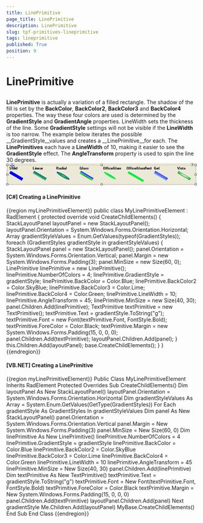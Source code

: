 ```yaml
---
title: LinePrimitive
page_title: LinePrimitive
description: LinePrimitive
slug: tpf-primitives-lineprimitive
tags: lineprimitive
published: True
position: 9
---
```


# LinePrimitive



## 

__LinePrimitive__ is actually a variation of a filled rectangle.
          The shadow of the fill is set by the __BackColor__,
          __BackColor2__, __BackColor3__ and __BackColor4__
          properties. The way these four colors are used is determined by the __GradientStyle__
          and __GradientAngle__ properties.
          LineWidth sets the thickness of the line.
          Some __GradientStyle__ settings will not be visible if the __LineWidth__ is too narrow.
          The example below iterates the possible __GradientStyle__values and creates a
          __LinePrimitive__for each. The __LinePrimitives__ each have
          a __LineWidth__ of 10, making it easier to see the __GradientStyle__ effect.
          The __AngleTransform__ property is used to spin the line 30 degrees.
        ![tpf-primitives-lineprimitive 001](images/tpf-primitives-lineprimitive001.png)

#### __[C#] Creating a LinePrimitive__

{{region myLinePrimitiveElement}}
	    public class MyLinePrimitiveElement : RadElement
	    {
	        protected override void CreateChildElements()
	        {
	            StackLayoutPanel layoutPanel = new StackLayoutPanel();
	            layoutPanel.Orientation = System.Windows.Forms.Orientation.Horizontal;
	            Array gradientStyleValues = Enum.GetValues(typeof(GradientStyles));
	            foreach (GradientStyles gradientStyle in gradientStyleValues)
	            {
	                StackLayoutPanel panel = new StackLayoutPanel();
	                panel.Orientation = System.Windows.Forms.Orientation.Vertical;
	                panel.Margin = new System.Windows.Forms.Padding(3);
	                panel.MinSize = new Size(60, 0);
	                LinePrimitive linePrimitive = new LinePrimitive();
	                linePrimitive.NumberOfColors = 4;
	                linePrimitive.GradientStyle = gradientStyle;
	                linePrimitive.BackColor = Color.Blue;
	                linePrimitive.BackColor2 = Color.SkyBlue;
	                linePrimitive.BackColor3 = Color.Lime;
	                linePrimitive.BackColor4 = Color.Green;
	                linePrimitive.LineWidth = 10;
	                linePrimitive.AngleTransform = 45;
	                linePrimitive.MinSize = new Size(40, 30);
	                panel.Children.Add(linePrimitive);
	                TextPrimitive textPrimitive = new TextPrimitive();
	                textPrimitive.Text = gradientStyle.ToString("g");
	                textPrimitive.Font = new Font(textPrimitive.Font, FontStyle.Bold);
	                textPrimitive.ForeColor = Color.Black;
	                textPrimitive.Margin = new System.Windows.Forms.Padding(15, 0, 0, 0);
	                panel.Children.Add(textPrimitive);
	                layoutPanel.Children.Add(panel);
	            }
	            this.Children.Add(layoutPanel);
	            base.CreateChildElements();
	        }
	    }
	{{endregion}}



#### __[VB.NET] Creating a LinePrimitive__

{{region myLinePrimitiveElement}}
	Public Class MyLinePrimitiveElement
	    Inherits RadElement
	    Protected Overrides Sub CreateChildElements()
	        Dim layoutPanel As New StackLayoutPanel()
	        layoutPanel.Orientation = System.Windows.Forms.Orientation.Horizontal
	        Dim gradientStyleValues As Array = System.Enum.GetValues(GetType(GradientStyles))
	        For Each gradientStyle As GradientStyles In gradientStyleValues
	            Dim panel As New StackLayoutPanel()
	            panel.Orientation = System.Windows.Forms.Orientation.Vertical
	            panel.Margin = New System.Windows.Forms.Padding(3)
	            panel.MinSize = New Size(60, 0)
	            Dim linePrimitive As New LinePrimitive()
	            linePrimitive.NumberOfColors = 4
	            linePrimitive.GradientStyle = gradientStyle
	            linePrimitive.BackColor = Color.Blue
	            linePrimitive.BackColor2 = Color.SkyBlue
	            linePrimitive.BackColor3 = Color.Lime
	            linePrimitive.BackColor4 = Color.Green
	            linePrimitive.LineWidth = 10
	            linePrimitive.AngleTransform = 45
	            linePrimitive.MinSize = New Size(40, 30)
	            panel.Children.Add(linePrimitive)
	            Dim textPrimitive As New TextPrimitive()
	            textPrimitive.Text = gradientStyle.ToString("g")
	            textPrimitive.Font = New Font(textPrimitive.Font, FontStyle.Bold)
	            textPrimitive.ForeColor = Color.Black
	            textPrimitive.Margin = New System.Windows.Forms.Padding(15, 0, 0, 0)
	            panel.Children.Add(textPrimitive)
	            layoutPanel.Children.Add(panel)
	        Next gradientStyle
	        Me.Children.Add(layoutPanel)
	        MyBase.CreateChildElements()
	    End Sub
	End Class
	{{endregion}}


